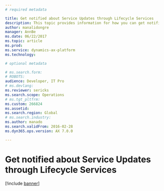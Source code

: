 ```yaml
---
# required metadata

title: Get notified about Service Updates through Lifecycle Services
description: This topic provides information for how you can get notifications around service updates to your environments.
author: manalidongre
manager: AnnBe
ms.date: 06/22/2017
ms.topic: article
ms.prod: 
ms.service: dynamics-ax-platform
ms.technology: 

# optional metadata

# ms.search.form: 
# ROBOTS: 
audience: Developer, IT Pro
# ms.devlang: 
ms.reviewer: sericks
ms.search.scope: Operations
# ms.tgt_pltfrm: 
ms.custom: 266824
ms.assetid: 
ms.search.region: Global
# ms.search.industry: 
ms.author: manado
ms.search.validFrom: 2016-02-28
ms.dyn365.ops.version: AX 7.0.0

---
```


# Get notified about Service Updates through Lifecycle Services

[!include [banner](../includes/banner.md)]
